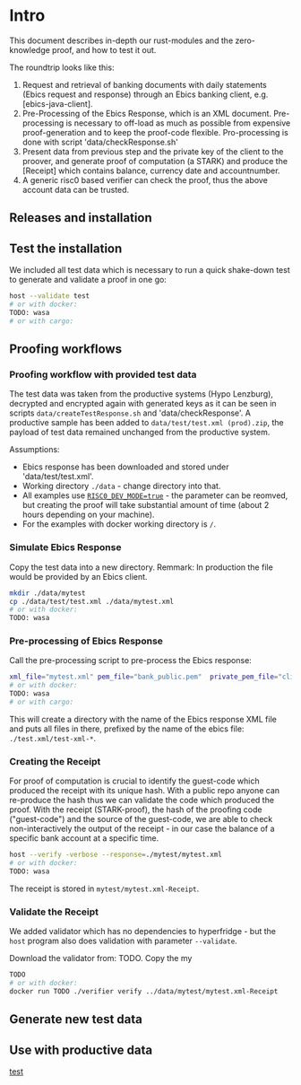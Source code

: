 # Intro

This document describes in-depth our rust-modules and the zero-knowledge proof, and how to test it out.

The roundtrip looks like this:

1. Request and retrieval of banking documents with daily statements (Ebics request and response)
  through an Ebics banking client, e.g. [ebics-java-client]. 
2. Pre-Processing of the Ebics Response, which is an XML document. Pre-processing is necessary to
  off-load as much as possible from expensive proof-generation and to keep the proof-code flexible.
  Pro-processing is done with script 'data/checkResponse.sh'
3. Present data from previous step and the private key of the client to the proover, and generate
  proof of computation (a STARK) and produce the [Receipt] which contains
  balance, currency date and accountnumber.
4. A generic risc0 based verifier can check the proof, thus the above account data can be trusted.


## Releases and installation


## Test the installation

We included all test data which is necessary to run a quick shake-down test to generate
and validate a proof in one go:

```bash
host --validate test 
# or with docker: 
TODO: wasa
# or with cargo: 

```


## Proofing workflows


### Proofing workflow with provided test data

The test data was taken from the productive systems (Hypo Lenzburg), decrypted and
encrypted again with generated keys as it can be seen in scripts `data/createTestResponse.sh`
and 'data/checkResponse'. A productive sample has been added to `data/test/test.xml (prod).zip`,
the payload of test data remained unchanged from the productive system.

Assumptions:

- Ebics response has been downloaded and stored under 'data/test/test.xml'.
- Working directory `./data` - change directory into that.
- All examples use [`RISC0_DEV_MODE=true`][r0-dev-mode] - the parameter can be reomved, but creating the proof will
take substantial amount of time (about 2 hours depending on your machine).
- For the examples with docker working directory is `/`.

### Simulate Ebics Response

Copy the test data into a new directory.
Remmark: In production the file would be provided by an Ebics client.

```bash
mkdir ./data/mytest
cp ./data/test/test.xml ./data/mytest.xml
# or with docker: 
TODO: wasa
```

### Pre-processing of Ebics Response

Call the pre-processing script to pre-process the Ebics response:

```bash
xml_file="mytest.xml" pem_file="bank_public.pem"  private_pem_file="client.pem" ./checkResponse.sh
# or with docker: 
TODO: wasa
# or with cargo: 

```

This will create a directory with the name of the Ebics response XML file and puts all files in there, prefixed by the name of the ebics file: `./test.xml/test-xml-*`.

### Creating the Receipt

For proof of computation is crucial to identify the guest-code which produced the receipt with its unique hash.
With a public repo anyone can re-produce the hash thus we can validate the code which produced the proof. 
With the receipt (STARK-proof), the hash of the proofing code ("guest-code") and the source of the guest-code, 
we are able to check non-interactively the output of the receipt - in our case the balance of a 
specific bank account at a specific time. 


```bash
host --verify -verbose --response=./mytest/mytest.xml 
# or with docker: 
TODO: wasa
```

The receipt is stored in `mytest/mytest.xml-Receipt`.

### Validate the Receipt

We added validator which has no dependencies to hyperfridge - but the `host` program also 
does validation with parameter `--validate`.

Download the validator from: TODO. Copy the my
```bash
TODO
# or with docker: 
docker run TODO ./verifier verify ../data/mytest/mytest.xml-Receipt
```

## Generate new test data


## Use with productive data

[test][ebics-java-client2]

[ebics-java-client2]: [links.json#ebics-java-client]
[r0-dev-mode]: [links.json#r0-dev-mode]


[ebics-java-client2]: [references.json#ebics-java-client]
[r0-dev-mode]: [references.json#r0-dev-mode]


